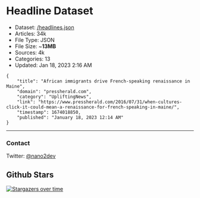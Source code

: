 # Headline Dataset

- Dataset: [/headlines.json](https://raw.githubusercontent.com/fwd/news/master/headlines.json) 
- Articles: 34k
- File Type: JSON
- File Size: ~**13MB**
- Sources: 4k
- Categories: 13
- Updated: Jan 18, 2023 2:16 AM

```
{
    "title": "African immigrants drive French-speaking renaissance in Maine",
    "domain": "pressherald.com",
    "category": "UpliftingNews",
    "link": "https://www.pressherald.com/2016/07/31/when-cultures-click-it-could-mean-a-renaissance-for-french-speaking-in-maine/",
    "timestamp": 1674018850,
    "published": "January 18, 2023 12:14 AM"
}
```

---

### Contact 

Twitter: [@nano2dev](https://twitter.com/nano2dev)

## Github Stars

[![Stargazers over time](https://starchart.cc/fwd/news.svg)](https://starchart.cc/fwd/news)
